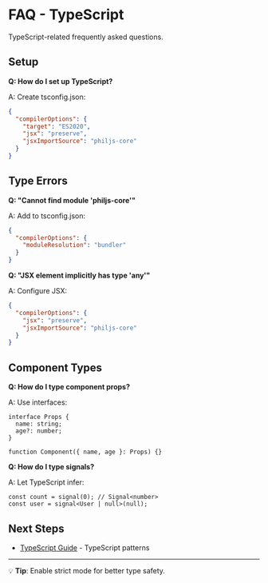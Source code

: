 # FAQ - TypeScript

TypeScript-related frequently asked questions.

## Setup

**Q: How do I set up TypeScript?**

A: Create tsconfig.json:

```json
{
  "compilerOptions": {
    "target": "ES2020",
    "jsx": "preserve",
    "jsxImportSource": "philjs-core"
  }
}
```

## Type Errors

**Q: "Cannot find module 'philjs-core'"**

A: Add to tsconfig.json:

```json
{
  "compilerOptions": {
    "moduleResolution": "bundler"
  }
}
```

**Q: "JSX element implicitly has type 'any'"**

A: Configure JSX:

```json
{
  "compilerOptions": {
    "jsx": "preserve",
    "jsxImportSource": "philjs-core"
  }
}
```

## Component Types

**Q: How do I type component props?**

A: Use interfaces:

```tsx
interface Props {
  name: string;
  age?: number;
}

function Component({ name, age }: Props) {}
```

**Q: How do I type signals?**

A: Let TypeScript infer:

```tsx
const count = signal(0); // Signal<number>
const user = signal<User | null>(null);
```

## Next Steps

- [TypeScript Guide](/docs/learn/typescript.md) - TypeScript patterns

---

💡 **Tip**: Enable strict mode for better type safety.
